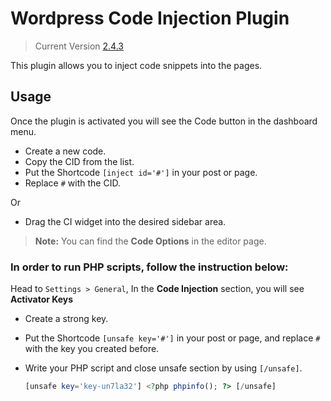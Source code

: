 # Wordpress Code Injection Plugin
> Current Version [2.4.3](https://wordpress.org/plugins/code-injection)

This plugin allows you to inject code snippets into the pages.

## Usage
Once the plugin is activated you will see the Code button in the dashboard menu. 
- Create a new code.
- Copy the CID from the list.
- Put the Shortcode `[inject id='#']` in your post or page.
- Replace `#` with the CID.

Or
- Drag the CI widget into the desired sidebar area.

>**Note:** You can find the **Code Options** in the editor page.

### In order to run PHP scripts, follow the instruction below:

Head to `Settings > General`, In the **Code Injection** section, you will see **Activator Keys**

- Create a strong key.
- Put the Shortcode `[unsafe key='#']` in your post or page, and replace `#` with the key you created before.
- Write your PHP script and close unsafe section by using `[/unsafe]`.

    ```php
    [unsafe key='key-un7la32'] <?php phpinfo(); ?> [/unsafe]
    ```